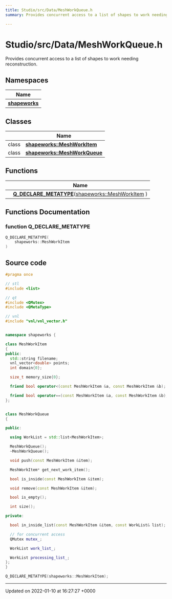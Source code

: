 ```yaml
---
title: Studio/src/Data/MeshWorkQueue.h
summary: Provides concurrent access to a list of shapes to work needing reconstruction. 

---
```


# Studio/src/Data/MeshWorkQueue.h

Provides concurrent access to a list of shapes to work needing reconstruction. 

## Namespaces

| Name           |
| -------------- |
| **[shapeworks](../Namespaces/namespaceshapeworks.md)**  |

## Classes

|                | Name           |
| -------------- | -------------- |
| class | **[shapeworks::MeshWorkItem](../Classes/classshapeworks_1_1MeshWorkItem.md)**  |
| class | **[shapeworks::MeshWorkQueue](../Classes/classshapeworks_1_1MeshWorkQueue.md)**  |

## Functions

|                | Name           |
| -------------- | -------------- |
| | **[Q_DECLARE_METATYPE](../Files/MeshWorkQueue_8h.md#function-q-declare-metatype)**([shapeworks::MeshWorkItem](../Classes/classshapeworks_1_1MeshWorkItem.md) ) |


## Functions Documentation

### function Q_DECLARE_METATYPE

```cpp
Q_DECLARE_METATYPE(
    shapeworks::MeshWorkItem 
)
```




## Source code

```cpp
#pragma once

// stl
#include <list>

// qt
#include <QMutex>
#include <QMetaType>

// vnl
#include "vnl/vnl_vector.h"


namespace shapeworks {

class MeshWorkItem
{
public:
  std::string filename;
  vnl_vector<double> points;
  int domain{0};

  size_t memory_size{0};

  friend bool operator<(const MeshWorkItem &a, const MeshWorkItem &b);

  friend bool operator==(const MeshWorkItem &a, const MeshWorkItem &b);
};


class MeshWorkQueue
{

public:

  using WorkList = std::list<MeshWorkItem>;

  MeshWorkQueue();
  ~MeshWorkQueue();

  void push(const MeshWorkItem &item);

  MeshWorkItem* get_next_work_item();

  bool is_inside(const MeshWorkItem &item);

  void remove(const MeshWorkItem &item);

  bool is_empty();

  int size();

private:

  bool in_inside_list(const MeshWorkItem &item, const WorkList& list);

  // for concurrent access
  QMutex mutex_;

  WorkList work_list_;

  WorkList processing_list_;
};
}

Q_DECLARE_METATYPE(shapeworks::MeshWorkItem);
```


-------------------------------

Updated on 2022-01-10 at 16:27:27 +0000
